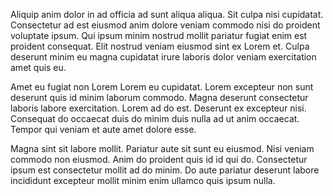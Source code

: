 Aliquip anim dolor in ad officia ad sunt aliqua aliqua. Sit culpa nisi cupidatat. Consectetur ad est eiusmod anim dolore veniam commodo nisi do proident voluptate ipsum. Qui ipsum minim nostrud mollit pariatur fugiat enim est proident consequat. Elit nostrud veniam eiusmod sint ex Lorem et. Culpa deserunt minim eu magna cupidatat irure laboris dolor veniam exercitation amet quis eu.

Amet eu fugiat non Lorem Lorem eu cupidatat. Lorem excepteur non sunt deserunt quis id minim laborum commodo. Magna deserunt consectetur laboris labore exercitation. Lorem ad do est. Deserunt ex excepteur nisi. Consequat do occaecat duis do minim duis nulla ad ut anim occaecat. Tempor qui veniam et aute amet dolore esse.

Magna sint sit labore mollit. Pariatur aute sit sunt eu eiusmod. Nisi veniam commodo non eiusmod. Anim do proident quis id id qui do. Consectetur ipsum est consectetur mollit ad do minim. Do aute pariatur deserunt labore incididunt excepteur mollit minim enim ullamco quis ipsum nulla.
